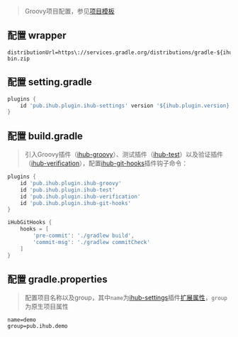 > Groovy项目配置，参见[项目模板](https://github.com/ihub-pub/groovy-template)

## 配置 wrapper

```properties
distributionUrl=https\://services.gradle.org/distributions/gradle-${ihub.plugin.gradleVersion}-bin.zip
```

## 配置 setting.gradle

```groovy
plugins {
    id 'pub.ihub.plugin.ihub-settings' version '${ihub.plugin.version}'
}
```

## 配置 build.gradle

> 引入Groovy插件（[ihub-groovy](/iHubGroovy)）、测试插件（[ihub-test](/iHubTest)）以及验证插件（[ihub-verification](/iHubVerification)），配置[ihub-git-hooks](/iHubGitHooks)插件钩子命令：

```groovy
plugins {
    id 'pub.ihub.plugin.ihub-groovy'
    id 'pub.ihub.plugin.ihub-test'
    id 'pub.ihub.plugin.ihub-verification'
    id 'pub.ihub.plugin.ihub-git-hooks'
}

iHubGitHooks {
    hooks = [
        'pre-commit': './gradlew build',
        'commit-msg': './gradlew commitCheck'
    ]
}
```

## 配置 gradle.properties

> 配置项目名称以及group，其中`name`为[ihub-settings](/iHubSettings)插件[扩展属性](/iHubSettings?id=扩展属性)，`group`为原生项目属性

```properties
name=demo
group=pub.ihub.demo
```
